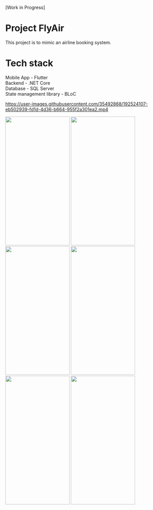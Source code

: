[Work in Progress]

# Project FlyAir
This project is to mimic an airline booking system.  

# Tech stack
Mobile App - Flutter  
Backend - .NET Core  
Database - SQL Server  
State management library - BLoC  


https://user-images.githubusercontent.com/35492868/192524107-eb502939-fd1d-4d36-b664-955f2a301ea2.mp4

<img src="https://user-images.githubusercontent.com/35492868/189953144-42d867c9-d66f-443d-b0ed-6ce7d88a69ef.png" width="200" height="400"/>
<img src="https://user-images.githubusercontent.com/35492868/189953625-31c5bcb3-aae3-496e-9a82-a242eb653bf5.png" width="200" height="400"/>
<img src="https://user-images.githubusercontent.com/35492868/189953781-5bf096ae-dd46-4a42-8d3a-6d030e3d9a43.png" width="200" height="400"/>
<img src="https://user-images.githubusercontent.com/35492868/189953975-79dad26f-b22a-460c-9d14-cacdf6ddf83f.png" width="200" height="400"/>
<img src="https://user-images.githubusercontent.com/35492868/189954219-416a72e1-d4c0-4640-acc8-6a5634a574d6.png" width="200" height="400"/>
<img src="https://user-images.githubusercontent.com/35492868/189954440-7b9eb582-15bc-4329-ba3e-61bb5d66ea26.png" width="200" height="400"/>





